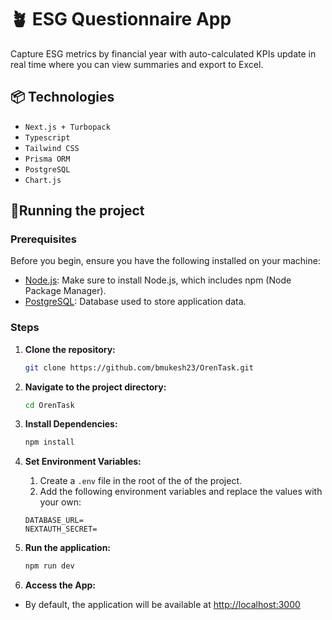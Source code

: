# 🪴 ESG Questionnaire App
Capture ESG metrics by financial year with auto-calculated KPIs update in real time where you can view summaries and export to Excel.

## 📦 Technologies

- `Next.js + Turbopack`
- `Typescript`
- `Tailwind CSS`
- `Prisma ORM`
- `PostgreSQL`
- `Chart.js`

## 🚦Running the project

### Prerequisites

Before you begin, ensure you have the following installed on your machine:


- [Node.js](https://nodejs.org/): Make sure to install Node.js, which includes npm (Node Package Manager).
- [PostgreSQL](https://www.postgresql.org/): Database used to store application data.


### Steps

1. **Clone the repository:**
    ```bash
    git clone https://github.com/bmukesh23/OrenTask.git
    ```

2. **Navigate to the project directory:**
    ```bash
    cd OrenTask
    ```


3. **Install Dependencies:**
    ```bash
    npm install
    ```


4. **Set Environment Variables:**
    1. Create a `.env` file in the root of the of the project.
    2. Add the following environment variables and replace the values with your own:

    ```env
    DATABASE_URL=
    NEXTAUTH_SECRET=
    ```


5. **Run the application:**
    ```bash
    npm run dev
    ```

6. **Access the App:**
- By default, the application will be available at [http://localhost:3000](http://localhost:3000)